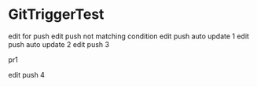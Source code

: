 # GitTriggerTest
edit for push
edit push not matching condition
edit push auto update 1
edit push auto update 2
edit push 3

pr1

edit push 4


